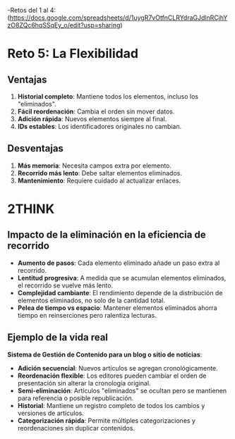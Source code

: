 -Retos del 1 al 4: (https://docs.google.com/spreadsheets/d/1uygR7vOtfnCLRYdraGJdlnRCjhYzO8ZQc6hqSSqEy_o/edit?usp=sharing)

# Reto 5: La Flexibilidad

## Ventajas

1.  **Historial completo**: Mantiene todos los elementos, incluso los "eliminados".
2.  **Fácil reordenación**: Cambia el orden sin mover datos.
3.  **Adición rápida**: Nuevos elementos siempre al final.
4.  **IDs estables**: Los identificadores originales no cambian.

## Desventajas

1.  **Más memoria**: Necesita campos extra por elemento.
2.  **Recorrido más lento**: Debe saltar elementos eliminados.
3.  **Mantenimiento**: Requiere cuidado al actualizar enlaces.


# 2THINK

## Impacto de la eliminación en la eficiencia de recorrido

-   **Aumento de pasos**: Cada elemento eliminado añade un paso extra al recorrido.
-   **Lentitud progresiva**: A medida que se acumulan elementos eliminados, el recorrido se vuelve más lento.
-   **Complejidad cambiante**: El rendimiento depende de la distribución de elementos eliminados, no solo de la cantidad total.
-   **Pelea de tiempo vs espacio**: Mantener elementos eliminados ahorra tiempo en reinserciones pero ralentiza lecturas.

## Ejemplo de la vida real

**Sistema de Gestión de Contenido para un blog o sitio de noticias**:

-   **Adición secuencial**: Nuevos artículos se agregan cronológicamente.
-   **Reordenación flexible**: Los editores pueden cambiar el orden de presentación sin alterar la cronología original.
-   **Semi-eliminación**: Artículos "eliminados" se ocultan pero se mantienen para referencia o posible republicación.
-   **Historial**: Mantiene un registro completo de todos los cambios y versiones de artículos.
-   **Categorización rápida**: Permite múltiples categorizaciones y reordenaciones sin duplicar contenidos.